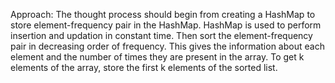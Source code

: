 Approach: The thought process should begin from creating a HashMap to store element-frequency pair in the HashMap. HashMap is used to perform insertion and updation in constant time. Then sort the element-frequency pair in decreasing order of frequency. This gives the information about each element and the number of times they are present in the array. To get k elements of the array, store the first k elements of the sorted list.